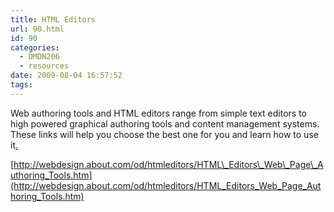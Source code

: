 ```yaml
---
title: HTML Editors
url: 90.html
id: 90
categories:
  - DMDN206
  - resources
date: 2009-08-04 16:57:52
tags:
---
```


Web authoring tools and HTML editors range from simple text editors to high powered graphical authoring tools and content management systems. These links will help you choose the best one for you and learn how to use it[.](http://www.passionfruit.co.nz)

[http://webdesign.about.com/od/htmleditors/HTML\_Editors\_Web\_Page\_Authoring_Tools.htm](http://webdesign.about.com/od/htmleditors/HTML_Editors_Web_Page_Authoring_Tools.htm)